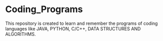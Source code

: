 # Coding_Programs
This repository is created to learn and remember the programs of coding languages like JAVA, PYTHON, C/C++, DATA STRUCTURES AND ALGORITHMS.
